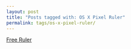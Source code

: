 ```yaml
---
layout: post
title: "Posts tagged with: OS X Pixel Ruler"
permalink: tags/os-x-pixel-ruler/
---
```

[Free Ruler](/2012/07/free-ruler)
